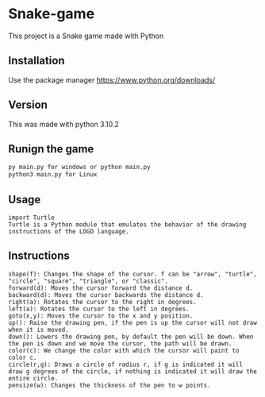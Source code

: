 # Snake-game
This project is a Snake game made with Python


## Installation

Use the package manager https://www.python.org/downloads/

## Version
This was made with python 3.10.2

## Runign the game
```bash
py main.py for windows or python main.py
python3 main.py for Linux

```
## Usage

```
import Turtle
Turtle is a Python module that emulates the behavior of the drawing instructions of the LOGO language.
```

## Instructions
```
shape(f): Changes the shape of the cursor. f can be "arrow", "turtle", "circle", "square", "triangle", or "classic".
forward(d): Moves the cursor forward the distance d.
backward(d): Moves the cursor backwards the distance d.
right(a): Rotates the cursor to the right in degrees.
left(a): Rotates the cursor to the left in degrees.
goto(x,y): Moves the cursor to the x and y position.
up(): Raise the drawing pen, if the pen is up the cursor will not draw when it is moved.
down(): Lowers the drawing pen, by default the pen will be down. When the pen is down and we move the cursor, the path will be drawn.
color(c): We change the color with which the cursor will paint to color c.
circle(r,g): Draws a circle of radius r, if g is indicated it will draw g degrees of the circle, if nothing is indicated it will draw the entire circle.
pensize(w): Changes the thickness of the pen to w points.
```


